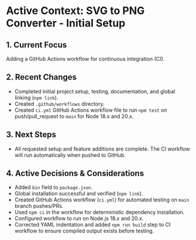# Active Context: SVG to PNG Converter - Initial Setup

## 1. Current Focus

Adding a GitHub Actions workflow for continuous integration (CI).

## 2. Recent Changes

- Completed initial project setup, testing, documentation, and global linking (`npm link`).
- Created `.github/workflows` directory.
- Created `ci.yml` GitHub Actions workflow file to run `npm test` on push/pull_request to `main` for Node 18.x and 20.x.

## 3. Next Steps

- All requested setup and feature additions are complete. The CI workflow will run automatically when pushed to GitHub.

## 4. Active Decisions & Considerations

- Added `bin` field to `package.json`.
- Global installation successful and verified (`npm link`).
- Created GitHub Actions workflow (`ci.yml`) for automated testing on `main` branch pushes/PRs.
- Used `npm ci` in the workflow for deterministic dependency installation.
- Configured workflow to run on Node.js 18.x and 20.x.
- Corrected YAML indentation and added `npm run build` step to CI workflow to ensure compiled output exists before testing.
